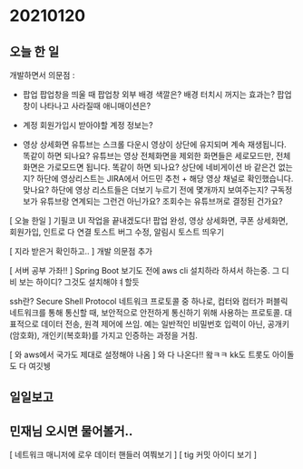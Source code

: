 # 20210120
## 오늘 한 일
개발하면서 의문점 : 
- 팝업
팝업창을 띄울 때 팝업창 외부 배경 색깔은? 배경 터치시 꺼지는 효과는?
팝업창이 나타나고 사라질때 애니매이션은?

- 계정
회원가입시 받아야할 계정 정보는?

- 영상 상세화면
유튜브는 스크롤 다운시 영상이 상단에 유지되며 계속 재생됩니다. 똑같이 하면 되나요?
유튜브는 영상 전체화면을 제외한 화면들은 세로모드만, 전체화면은 가로모드면 됩니다. 똑같이 하면 되나요?
상단에 네비게이션 바 같은건 없는지?
하단에 영상리스트는 JIRA에서 어드민 추천 + 해당 영상 채널로 확인했습니다. 맞나요?
하단에 영상 리스트들은 더보기 누르기 전에 몇개까지 보여주는지?
구독정보가 유튜브랑 연계되는 그런건 아닌가요?
조회수는 유튜브꺼로 결정된 건가요?

[ 오늘 한일 ] 기필코 UI 작업을 끝내겠도다!
팝업 완성,
영상 상세화면, 쿠폰 상세화면, 회원가입, 인트로 다 연결
토스트 버그 수정, 알림시 토스트 띄우기

[ 지라 받은거 확인하고.. ]
개발 의문점 추가

[ 서버 공부 가좌!! ]
Spring Boot 보기도 전에
aws cli 설치하라 하셔서 하는중.
그 디비 보는 하이디? 그것도 설치해야ㅕ할듯

ssh란? Secure Shell Protocol
네트워크 프로토콜 중 하나로, 컴터와 컴터가 퍼블릭 네트워크를 통해 통신할 때, 보안적으로 안전하게 통신하기 위해 사용하는 프로토콜.
대표적으로 데이터 전송, 원격 제어에 쓰임.
예는 일반적인 비밀번호 입력이 아닌, 공개키(암호화), 개인키(복호화)를 가지고 인증하는 과정을 거침.

[ 와 aws에서 국가도 제대로 설정해야 나옴 ]
와 다 나온다!!
왘ㅋㅋ kk도 트롯도 아이돌도 다 여깃뉑




## 일일보고



## 민재님 오시면 물어볼거..
[ 네트워크 매니저에 로우 데이터 핸들러 여쭤보기 ]
[ tig 커밋 아이디 보기 ]
